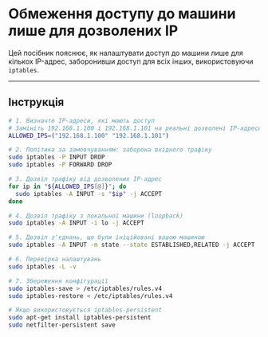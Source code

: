 # Обмеження доступу до машини лише для дозволених IP

Цей посібник пояснює, як налаштувати доступ до машини лише для кількох IP-адрес, заборонивши доступ для всіх інших, використовуючи `iptables`.

---

## Інструкція

```bash
# 1. Визначте IP-адреси, які мають доступ
# Замініть 192.168.1.100 і 192.168.1.101 на реальні дозволені IP-адреси.
ALLOWED_IPS=("192.168.1.100" "192.168.1.101")

# 2. Політика за замовчуванням: заборона вхідного трафіку
sudo iptables -P INPUT DROP
sudo iptables -P FORWARD DROP

# 3. Дозвіл трафіку від дозволених IP-адрес
for ip in "${ALLOWED_IPS[@]}"; do
  sudo iptables -A INPUT -s "$ip" -j ACCEPT
done

# 4. Дозвіл трафіку з локальної машини (loopback)
sudo iptables -A INPUT -i lo -j ACCEPT

# 5. Дозвіл з'єднань, що були ініційовані вашою машиною
sudo iptables -A INPUT -m state --state ESTABLISHED,RELATED -j ACCEPT

# 6. Перевірка налаштувань
sudo iptables -L -v

# 7. Збереження конфігурації
sudo iptables-save > /etc/iptables/rules.v4
sudo iptables-restore < /etc/iptables/rules.v4

# Якщо використовується iptables-persistent
sudo apt-get install iptables-persistent
sudo netfilter-persistent save

